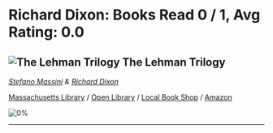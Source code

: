 # Richard Dixon:  Books Read 0 / 1, Avg Rating: 0.0 

## ![The Lehman Trilogy](https://covers.openlibrary.org/b/isbn/978-0062940445-M.jpg) The Lehman Trilogy
*[Stefano Massini](../StefanoMassini) & [Richard Dixon](../RichardDixon)*

[Massachusetts Library](https://library.minlib.net/search/i=978-0062940445) / [Open Library](https://openlibrary.org/isbn/978-0062940445) / [Local Book Shop](https://bookshop.org/books/the-lehman-trilogy/978-0062940445) / [Amazon](https://smile.amazon.com/dp/0062940449)

![0%](https://progress-bar.dev/0) 



---
